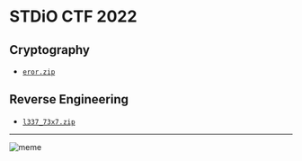 # STDiO CTF 2022

## Cryptography
- [`eror.zip`](eror.zip)

## Reverse Engineering
- [`l337_73x7.zip`](l337_73x7.zip)

---
![meme](https://i.redd.it/me9k305fcmx51.png)
